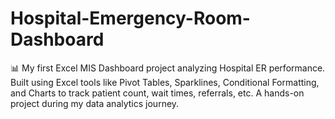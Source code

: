 # Hospital-Emergency-Room-Dashboard
📊 My first Excel MIS Dashboard project analyzing Hospital ER performance. Built using Excel tools like Pivot Tables, Sparklines, Conditional Formatting, and Charts to track patient count, wait times, referrals, etc. A hands-on project during my data analytics journey.
